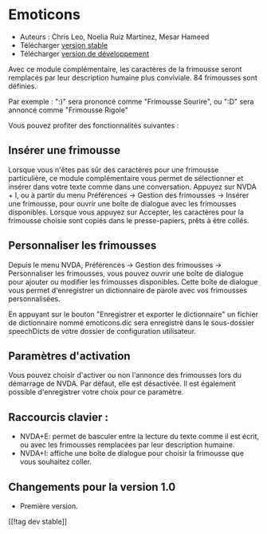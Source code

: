 # Emoticons #

* Auteurs : Chris Leo, Noelia Ruiz Martínez, Mesar Hameed
* Télécharger [version stable][1]
* Télécharger [version de développement][2]

Avec ce module complémentaire,  les caractères de la frimousse seront
remplacés par leur description humaine plus conviviale. 84 frimousses sont
définies.

Par exemple : ":)" sera prononcé comme "Frimousse Sourire", ou ":D" sera
annoncé comme "Frimousse Rigole"

Vous pouvez profiter des fonctionnalités suivantes :

## Insérer une frimousse ##

Lorsque vous n'êtes pas sûr des caractères pour une frimousse particulière, ce module complémentaire vous permet de sélectionner et insérer dans votre texte comme dans une conversation.
Appuyez sur NVDA + I, ou à partir du menu Préférences -> Gestion des frimousses -> Insérer une frimousse, pour ouvrir une boîte de dialogue 
avec les frimousses disponibles.
Lorsque vous appuyez sur Accepter, les caractères pour la frimousse choisie sont copiés dans le presse-papiers, prêts à être collés.


## Personnaliser les frimousses ##

Depuis le menu NVDA, Préférences -> Gestion des frimousses -> Personnaliser les frimousses, vous pouvez ouvrir une boîte de dialogue pour ajouter ou modifier les frimousses disponibles.
Cette boîte de dialogue vous permet d'enregistrer un dictionnaire de parole avec vos frimousses personnalisées.

En appuyant sur le bouton "Enregistrer et exporter le dictionnaire" un
fichier de dictionnaire nommé emoticons.dic sera enregistré dans le
sous-dossier speechDicts de votre dossier de configuration utilisateur.


## Paramètres d'activation ##

Vous pouvez choisir d'activer ou non l'annonce des frimousses lors du
démarrage de NVDA. Par défaut, elle est désactivée. Il est également
possible d'enregistrer votre choix pour ce paramètre.

## Raccourcis clavier : ##

*	NVDA+E: permet de basculer entre la lecture du texte comme il est écrit,
  ou avec les frimousses remplacées par leur description humaine.
*	NVDA+I: affiche une boîte de dialogue pour choisir la frimousse que vous
  souhaitez coller.

## Changements pour la version 1.0 ##

* Première version.
 
[[!tag dev stable]]

[1]: http://addons.nvda-project.org/files/get.php?file=emo

[2]: http://addons.nvda-project.org/files/get.php?file=emo-dev
